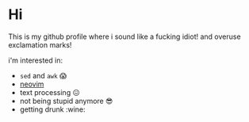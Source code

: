 # Hi

This is my github profile where i sound like a fucking idiot! and
overuse exclamation marks!

i'm interested in:

- `sed` and `awk` :scream:
- [neovim](https://neovim.io/)
- text processing :confounded:
- not being stupid anymore :sunglasses:
- getting drunk :wine:
